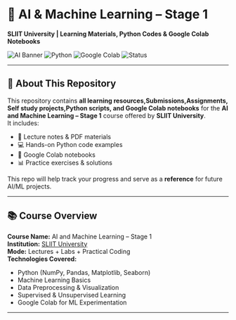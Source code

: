 # 🧠 AI & Machine Learning – Stage 1  
**SLIIT University | Learning Materials, Python Codes & Google Colab Notebooks**  

![AI Banner](https://img.shields.io/badge/AI%20%26%20Machine%20Learning-SLIIT-blue?style=for-the-badge&logo=googlecolab)
![Python](https://img.shields.io/badge/Python-3.10+-yellow?style=for-the-badge&logo=python)
![Google Colab](https://img.shields.io/badge/Google%20Colab-Notebooks-orange?style=for-the-badge&logo=googlecolab)
![Status](https://img.shields.io/badge/Status-In%20Progress-success?style=for-the-badge)

---

## 📌 About This Repository  
This repository contains **all learning resources,Submissions,Assignments, Self study projects,Python scripts, and Google Colab notebooks** for the **AI and Machine Learning – Stage 1** course offered by **SLIIT University**.  
It includes:
- 📝 Lecture notes & PDF materials  
- 💻 Hands-on Python code examples  
- 🔗 Google Colab notebooks  
- 📊 Practice exercises & solutions  

This repo will help track your progress and serve as a **reference** for future AI/ML projects.

---

## 📚 Course Overview  
**Course Name:** AI and Machine Learning – Stage 1  
**Institution:** [SLIIT University](https://www.sliit.lk/)  
**Mode:** Lectures + Labs + Practical Coding  
**Technologies Covered:**
- Python (NumPy, Pandas, Matplotlib, Seaborn)
- Machine Learning Basics  
- Data Preprocessing & Visualization  
- Supervised & Unsupervised Learning  
- Google Colab for ML Experimentation  

---

